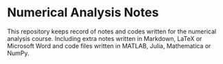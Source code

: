 Numerical Analysis Notes
========================

This repository keeps record of notes and codes written for the numerical analysis course. Including extra notes written in Markdown, LaTeX or Microsoft Word and code files written in MATLAB, Julia, Mathematica or NumPy.